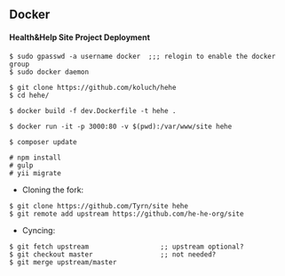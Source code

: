 ## Docker
#### Health&Help Site Project Deployment
```
$ sudo gpasswd -a username docker  ;;; relogin to enable the docker group
$ sudo docker daemon

$ git clone https://github.com/koluch/hehe
$ cd hehe/

$ docker build -f dev.Dockerfile -t hehe .

$ docker run -it -p 3000:80 -v $(pwd):/var/www/site hehe

$ composer update

# npm install
# gulp
# yii migrate
```
- Cloning the fork:
```
$ git clone https://github.com/Tyrn/site hehe
$ git remote add upstream https://github.com/he-he-org/site
```
- Cyncing:
```
$ git fetch upstream                  ;; upstream optional?
$ git checkout master                 ;; not needed?
$ git merge upstream/master
```
